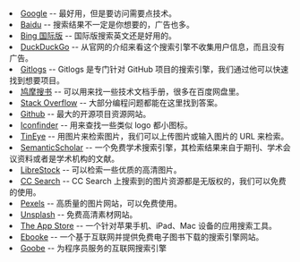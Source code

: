 <li>
    <a target="_blank" rel="nofollow" href="https://www.google.com">Google</a>
    -- 最好用，但是要访问需要点技术。
</li>
<li>
    <a target="_blank" rel="nofollow" href="https://www.baidu.com">Baidu</a>
    -- 搜索结果不一定是你想要的，广告也多。
</li>
<li>
    <a target="_blank" rel="nofollow" href="https://cn.bing.com/?ensearch=1&amp;FORM=BEHPTB">Bing 国际版</a>
    -- 国际版搜索英文还是好用的。
</li> 
<li>
    <a target="_blank" rel="nofollow" href="https://duckduckgo.com/">DuckDuckGo</a>
    -- 从官网的介绍来看这个搜索引擎不收集用户信息，而且没有广告。
</li> 
<li>
    <a target="_blank" rel="nofollow" href="https://www.gitlogs.com/">Gitlogs</a>
    -- Gitlogs 是专门针对 GitHub 项目的搜索引擎，我们通过他可以快速找到想要项目。
</li> 
<li>
    <a target="_blank" rel="nofollow" href="https://www.jiumodiary.com/">鸠摩搜书</a>
    -- 可以用来找一些技术文档手册，很多在百度网盘里。
</li> 
<li>
    <a target="_blank" rel="nofollow" href="https://stackoverflow.com/search">Stack Overflow</a>
    -- 大部分编程问题都能在这里找到答案。
</li> 
<li>
    <a target="_blank" rel="nofollow" href="https://github.com/search">Github</a>
    -- 最大的开源项目资源网站。
</li> 
<li>
    <a target="_blank" rel="nofollow" href="https://www.iconfinder.com/">Iconfinder</a>
    -- 用来查找一些类似 logo 都小图标。
</li> 
<li>
    <a target="_blank" rel="nofollow" href="https://www.tineye.com">TinEye</a>
    -- 用图片来检索图片，我们可以上传图片或输入图片的 URL 来检索。
</li> 
<li>
    <a target="_blank" rel="nofollow" href="https://www.semanticscholar.org/">SemanticScholar</a>
    -- 一个免费学术搜索引擎，其检索结果来自于期刊、学术会议资料或者是学术机构的文献。
</li> 
<li>
    <a target="_blank" rel="nofollow" href="https://librestock.com/">LibreStock</a>
    -- 可以检索一些优质的高清图片。
</li>
<li>
    <a target="_blank" rel="nofollow" href="https://ccsearch.creativecommons.org/">CC Search</a>
    -- CC Search 上搜索到的图片资源都是无版权的，我们可以免费的使用。
</li> 
<li>
    <a target="_blank" rel="nofollow" href="https://www.pexels.com/">Pexels</a>
    -- 高质量的图片网站，可以免费使用。
</li> 
<li>
    <a target="_blank" rel="nofollow" href="https://unsplash.com/">Unsplash</a>
    -- 免费高清素材网站。
</li> 
<li>
    <a target="_blank" rel="nofollow" href="https://theappstore.org/">The App Store</a>
    -- 一个针对苹果手机、iPad、Mac 设备的应用搜索工具。
</li> 
<li>
    <a target="_blank" rel="nofollow" href="https://ebookee.org/">Ebooke</a>
    -- 一个基于互联网并提供免费电子图书下载的搜索引擎网站。
</li> 
<li>
    <a target="_blank" rel="nofollow" href="https://goobe.io/">Goobe</a>
    -- 为程序员服务的互联网搜索引擎
</li>
